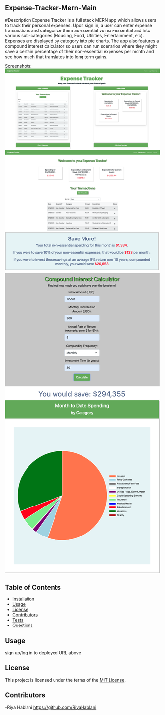 ## Expense-Tracker-Mern-Main

#Description
Expense Tracker is a full stack MERN app which allows users to track their personal expenses. Upon sign in, a user can enter expense transactions and categorize them as essential vs non-essential and into various sub-categories (Housing, Food, Utilities, Entertainment, etc). Expenses are displayed by category into pie charts. The app also features a compound interest calculator so users can run scenarios where they might save a certain percentage of their non-essential expenses per month and see how much that translates into long term gains.

Screenshots:
![App Screenshot](client/public/images/appScreenshot1.png)
![App Screenshot](client/public/images/appScreenshot2.png)
![App Screenshot](client/public/images/appScreenshot3.png)
![App Screenshot](client/public/images/appScreenshot4.png)

## Table of Contents
- [Installation](#installation)
- [Usage](#usage)
- [License](#license)
- [Contributors](#contributors)
- [Tests](#tests)
- [Questions](#questions)

## Usage

sign up/log in to deployed URL above

## License

This project is licensed under the terms of the [MIT License](./LICENSE).

## Contributors
-Riya Hablani https://github.com/RiyaHablani
